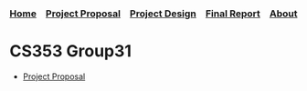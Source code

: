 ### [Home](https://bilgehansandikci.github.io/CS353_Group31/)&emsp;[Project Proposal](https://bilgehansandikci.github.io/CS353_Group31/project_proposal)&emsp;[Project Design](url)&emsp;[Final Report](url)&emsp;[About](https://bilgehansandikci.github.io/CS353_Group31/about)

# CS353 Group31

- [Project Proposal](https://bilgehansandikci.github.io/CS353_Group31/project_proposal)





